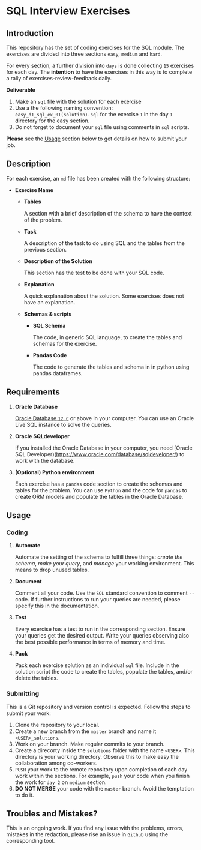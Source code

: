 # SQL Interview Exercises

## Introduction

This repository has the set of coding exercises for the SQL module. The exercises are divided into three sections 
`easy`, `medium` and `hard`. 

For every section, a further division into `days` is done collecting `15` exercises for each day. The **intention**
to have the exercises in this way is to complete a rally of exercises-review-feedback daily.

**Deliverable**

1. Make an `sql` file with the solution for each exercise
2. Use a the following naming convention:  `easy_d1_sql_ex_01(solution).sql` for the exercise `1` in the day `1` 
directory for the easy section.
3. Do not forget to document your `sql` file using comments in `sql` scripts.

**Please** see the [Usage](#usage) section below to get details on how to submit your job.

## Description

For each exercise, an `md` file has been created with the following structure:

- **Exercise Name**
  - **Tables** 
    
    A section with a brief description of the schema to have the context of the problem.
  
  - **Task**
  
    A description of the task to do using SQL and the tables from the previous section.
  
  - **Description of the Solution**
  
    This section has the test to be done with your SQL code. 
  
  - **Explanation**
  
    A quick explanation about the solution. Some exercises does not have an explanation.
  
  - **Schemas & scripts** 
    
    - **SQL Schema**
    
       The code, in generic SQL language, to create the tables and schemas for the exercise.
    
    - **Pandas Code**
    
       The code to generate the tables and schema in in python using pandas dataframes.

## Requirements

1. **Oracle Database**
    
    [Oracle Database `12 C`](https://docs.oracle.com/en/database/oracle/oracle-database/index.html)  or above 
    in your computer. You can use an Oracle Live SQL instance to solve the queries.  

2. **Oracle SQLdeveloper**

    If you installed the Oracle Database in your computer, you need [Oracle SQL Developer)(https://www.oracle.com/database/sqldeveloper/)
    to work with the database.

3. **(Optional) Python environment**

    Each exercise has a `pandas` code section to create the schemas and tables for the problem. You can use `Python` 
    and the code for `pandas` to create ORM models and populate the tables in the Oracle Database.

## Usage

### Coding

1. **Automate**

    Automate the setting of the schema to fulfill three things: *create the schema*, *make your query*, and *manage* 
    your working environment. This means to drop unused tables. 

2. **Document**

    Comment all your code. Use the `SQL` standard convention to comment `--` code. If further instructions to run your
    queries are needed, please specify this in the documentation.

3. **Test**

    Every exercise has a test to run in the corresponding section. Ensure your queries get the desired output. 
    Write your queries observing also the best possible performance in terms of memory and time.

4. **Pack**

    Pack each exercise solution as an individual `sql` file. Include in the solution script the code to create the 
    tables, populate the tables, and/or delete the tables.

### Submitting

This is a Git repository and version control is expected. Follow the steps to submit your work:
1. Clone the repository to your local.
2. Create a new branch from the `master` branch and name it `<USER>_solutions`.
3. Work on your branch. Make regular commits to your branch.
4. Create a direcorty inside the `solutions` folder with the name `<USER>`. This directory is your working directory. 
Observe this to make easy the collaboration among co-workers.
5. `PUSH` your work to the remote repository upon completion of each day work within the sections. 
For example, `push` your code when you finish the work for `day 2` on `medium` section.
6. **DO NOT MERGE** your code with the `master` branch. Avoid the temptation to do it.

## Troubles and Mistakes?

This is an ongoing work. If you find any issue with the problems, errors, mistakes in the redaction, please rise 
an issue in `Github` using the corresponding tool.